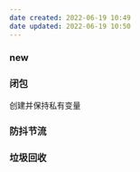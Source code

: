 ```yaml
---
date created: 2022-06-19 10:49
date updated: 2022-06-19 10:50
---
```


### new

### 闭包

创建并保持私有变量

### 防抖节流

### 垃圾回收
